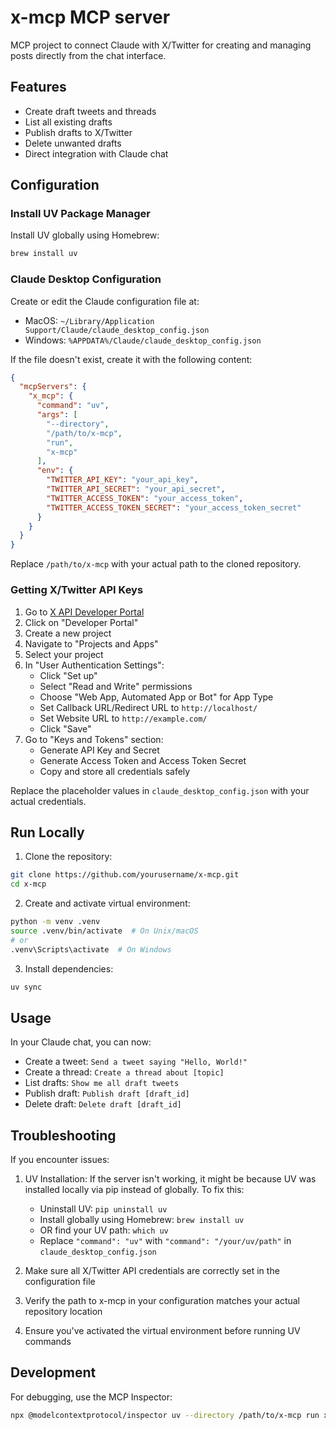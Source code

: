 # x-mcp MCP server

MCP project to connect Claude with X/Twitter for creating and managing posts directly from the chat interface.

## Features
* Create draft tweets and threads
* List all existing drafts
* Publish drafts to X/Twitter
* Delete unwanted drafts
* Direct integration with Claude chat

## Configuration

### Install UV Package Manager
Install UV globally using Homebrew:
```bash
brew install uv
```

### Claude Desktop Configuration
Create or edit the Claude configuration file at:
- MacOS: `~/Library/Application Support/Claude/claude_desktop_config.json`
- Windows: `%APPDATA%/Claude/claude_desktop_config.json`

If the file doesn't exist, create it with the following content:
```json
{
  "mcpServers": {
    "x_mcp": {
      "command": "uv",
      "args": [
        "--directory",
        "/path/to/x-mcp",
        "run",
        "x-mcp"
      ],
      "env": {
        "TWITTER_API_KEY": "your_api_key",
        "TWITTER_API_SECRET": "your_api_secret",
        "TWITTER_ACCESS_TOKEN": "your_access_token",
        "TWITTER_ACCESS_TOKEN_SECRET": "your_access_token_secret"
      }
    }
  }
}
```

Replace `/path/to/x-mcp` with your actual path to the cloned repository.

### Getting X/Twitter API Keys

1. Go to [X API Developer Portal](https://developer.x.com/en/products/x-api)
2. Click on "Developer Portal"
3. Create a new project
4. Navigate to "Projects and Apps"
5. Select your project
6. In "User Authentication Settings":
   - Click "Set up"
   - Select "Read and Write" permissions
   - Choose "Web App, Automated App or Bot" for App Type
   - Set Callback URL/Redirect URL to `http://localhost/`
   - Set Website URL to `http://example.com/`
   - Click "Save"
7. Go to "Keys and Tokens" section:
   - Generate API Key and Secret
   - Generate Access Token and Access Token Secret
   - Copy and store all credentials safely

Replace the placeholder values in `claude_desktop_config.json` with your actual credentials.

## Run Locally

1. Clone the repository:
```bash
git clone https://github.com/yourusername/x-mcp.git
cd x-mcp
```

2. Create and activate virtual environment:
```bash
python -m venv .venv
source .venv/bin/activate  # On Unix/macOS
# or
.venv\Scripts\activate  # On Windows
```

3. Install dependencies:
```bash
uv sync
```

## Usage

In your Claude chat, you can now:
* Create a tweet: `Send a tweet saying "Hello, World!"`
* Create a thread: `Create a thread about [topic]`
* List drafts: `Show me all draft tweets`
* Publish draft: `Publish draft [draft_id]`
* Delete draft: `Delete draft [draft_id]`

## Troubleshooting

If you encounter issues:

1. UV Installation: If the server isn't working, it might be because UV was installed locally via pip instead of globally. To fix this:
   - Uninstall UV: `pip uninstall uv`
   - Install globally using Homebrew: `brew install uv`
   - OR find your UV path: `which uv`
   - Replace `"command": "uv"` with `"command": "/your/uv/path"` in `claude_desktop_config.json`

2. Make sure all X/Twitter API credentials are correctly set in the configuration file

3. Verify the path to x-mcp in your configuration matches your actual repository location

4. Ensure you've activated the virtual environment before running UV commands

## Development

For debugging, use the MCP Inspector:
```bash
npx @modelcontextprotocol/inspector uv --directory /path/to/x-mcp run x-mcp
```